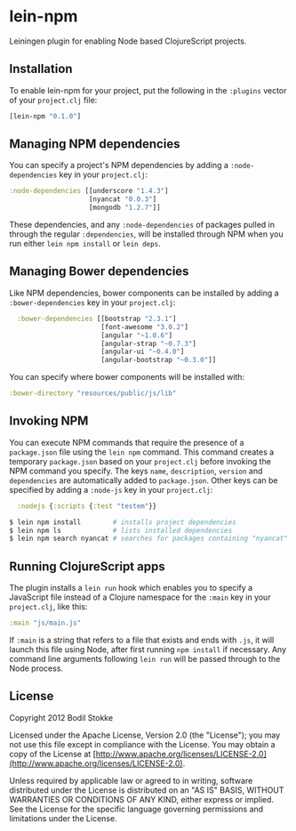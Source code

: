 # lein-npm

Leiningen plugin for enabling Node based ClojureScript projects.

## Installation

To enable lein-npm for your project, put the following in the
`:plugins` vector of your `project.clj` file:

```clojure
[lein-npm "0.1.0"]
```

## Managing NPM dependencies

You can specify a project's NPM dependencies by adding a
`:node-dependencies` key in your `project.clj`:

```clojure
:node-dependencies [[underscore "1.4.3"]
                    [nyancat "0.0.3"]
                    [mongodb "1.2.7"]]
```

These dependencies, and any `:node-dependencies` of packages pulled in
through the regular `:dependencies`, will be installed through NPM
when you run either `lein npm install` or `lein deps`.

## Managing Bower dependencies

Like NPM dependencies, bower components can be installed by adding a
`:bower-dependencies` key in your `project.clj`:

```clojure
  :bower-dependencies [[bootstrap "2.3.1"]
                       [font-awesome "3.0.2"]
                       [angular "~1.0.6"]
                       [angular-strap "~0.7.3"]
                       [angular-ui "~0.4.0"]
                       [angular-bootstrap "~0.3.0"]]
```

You can specify where bower components will be installed with:

```clojure
:bower-directory "resources/public/js/lib"
```

## Invoking NPM

You can execute NPM commands that require the presence of a
`package.json` file using the `lein npm` command. This command creates
a temporary `package.json` based on your `project.clj` before invoking
the NPM command you specify. The keys `name`, `description`, `version` and
`dependencies` are automatically added to `package.json`. Other keys can be
specified by adding a `:node-js` key in your `project.clj`:

```clojure
  :nodejs {:scripts {:test "testem"}}
```

```sh
$ lein npm install        # installs project dependencies
$ lein npm ls             # lists installed dependencies
$ lein npm search nyancat # searches for packages containing "nyancat"
```

## Running ClojureScript apps

The plugin installs a `lein run` hook which enables you to specify a
JavaScript file instead of a Clojure namespace for the `:main` key in
your `project.clj`, like this:

```clojure
:main "js/main.js"
```

If `:main` is a string that refers to a file that exists and ends with
`.js`, it will launch this file using Node, after first running `npm
install` if necessary. Any command line arguments following `lein run`
will be passed through to the Node process.

## License

Copyright 2012 Bodil Stokke

Licensed under the Apache License, Version 2.0 (the "License"); you
may not use this file except in compliance with the License. You may
obtain a copy of the License at
[http://www.apache.org/licenses/LICENSE-2.0](http://www.apache.org/licenses/LICENSE-2.0).

Unless required by applicable law or agreed to in writing, software
distributed under the License is distributed on an "AS IS" BASIS,
WITHOUT WARRANTIES OR CONDITIONS OF ANY KIND, either express or
implied. See the License for the specific language governing
permissions and limitations under the License.
